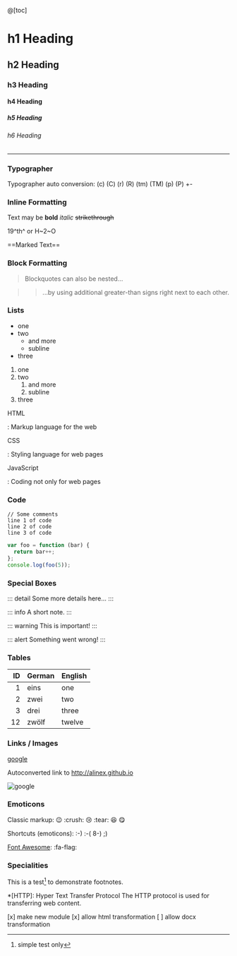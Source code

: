 @[toc]


h1 Heading
================================================================================


h2 Heading
--------------------------------------------------------------------------------

### h3 Heading

#### h4 Heading

##### h5 Heading

###### h6 Heading

---

### Typographer

Typographer auto conversion: (c) (C) (r) (R) (tm) (TM) (p) (P) +-

### Inline Formatting

Text may be __bold__ _italic_ ~~strikethrough~~

19^th^ or H~2~O

==Marked Text==

### Block Formatting

> Blockquotes can also be nested...

> > ...by using additional greater-than signs right next to each other.

### Lists

- one
- two
  - and more
  - subline
- three

1. one
2. two
   1. and more
   2. subline
3. three

HTML

: Markup language for the web

CSS

: Styling language for web pages

JavaScript

: Coding not only for web pages

### Code

    // Some comments
    line 1 of code
    line 2 of code
    line 3 of code

``` js
var foo = function (bar) {
  return bar++;
};
console.log(foo(5));
```

### Special Boxes

::: detail
Some more details here...
:::

::: info
A short note.
:::

::: warning
This is important!
:::

::: alert
Something went wrong!
:::

### Tables

| ID | German | English |
| --:|:------ |:------- |
|  1 | eins   | one     |
|  2 | zwei   | two     |
|  3 | drei   | three   |
| 12 | zwölf  | twelve  |

### Links / Images

[google](http://google.com)

Autoconverted link to http://alinex.github.io

![google](https://www.google.de/images/branding/googlelogo/2x/googlelogo_color_272x92dp.png)

### Emoticons

Classic markup: :wink: :crush: :cry: :tear: :laughing: :yum:

Shortcuts (emoticons): :-) :-( 8-) ;)

[Font Awesome](https://fortawesome.github.io/Font-Awesome/): :fa-flag:

### Specialities

This is a test[^1] to demonstrate footnotes.

*[HTTP]: Hyper Text Transfer Protocol
The HTTP protocol is used for transferring web content.

[x] make new module <!-- {.fg-4x} -->
[x] allow html transformation <!-- {.fg-4x} -->
[ ] allow docx transformation <!-- {.fg-4x} -->

[^1]: simple test only
